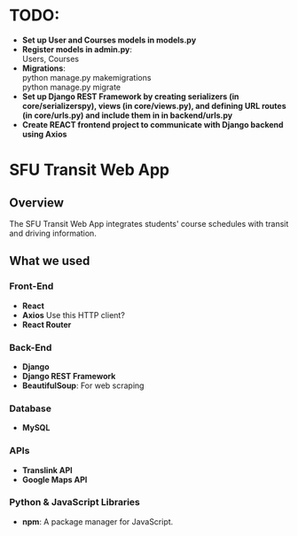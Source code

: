 # TODO: 
- **Set up User and Courses models in models.py**
- **Register models in admin.py**:  
Users, Courses
- **Migrations**:  
python manage.py makemigrations  
python manage.py migrate
- **Set up Django REST Framework by creating serializers (in core/serializerspy), views (in core/views.py), and defining URL routes (in core/urls.py) and include them in in backend/urls.py**
- **Create REACT frontend project to communicate with Django backend using Axios**


# SFU Transit Web App

## Overview

The SFU Transit Web App integrates students' course schedules with transit and driving information.
## What we used

### Front-End

- **React**
- **Axios** Use this HTTP client?
- **React Router**

### Back-End

- **Django**
- **Django REST Framework**
- **BeautifulSoup**: For web scraping

### Database

- **MySQL**

### APIs

- **Translink API**
- **Google Maps API**

### Python & JavaScript Libraries

- **npm**: A package manager for JavaScript.

